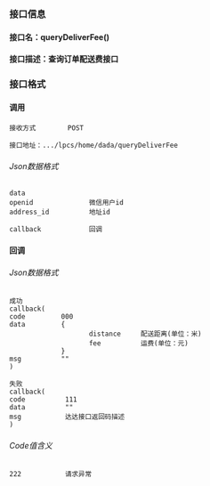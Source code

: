 ### 接口信息
#### 接口名：queryDeliverFee()
#### 接口描述：查询订单配送费接口

### 接口格式

#### 调用

```
接收方式        POST
```

```
接口地址：.../lpcs/home/dada/queryDeliverFee
```

###### Json数据格式
```
data
openid              微信用户id
address_id          地址id

callback            回调
```

#### 回调
###### Json数据格式

```
成功
callback(
code         000
data         {
                    distance     配送距离(单位：米)
                    fee          运费(单位：元)
             }
msg          ""
)
```

```
失败
callback(
code          111
data          ""
msg           达达接口返回码描述
)
```

###### Code值含义

```
222           请求异常      
```